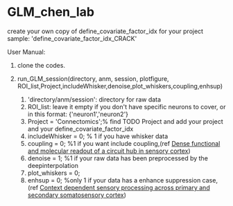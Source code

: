 # GLM_chen_lab
create your own copy of define_covariate_factor_idx for your project
sample: 'define_covariate_factor_idx_CRACK'


User Manual:
1. clone the codes.
2. run_GLM_session(directory, anm, session, plotfigure, ROI_list,Project,includeWhisker,denoise,plot_whiskers,coupling,enhsup)
    
    1. 'directory/anm/session': directory for raw data
    2. ROI_list: leave it empty if you don't have specific neurons to cover, or in this format: {'neuron1','neuron2'}
    3. Project = 'Connectomics';% find TODO Project and add your project and your define_covariate_factor_idx
    4. includeWhisker = 0; % 1 if you have whisker data
    5. coupling = 0; %1 if you want include coupling,(ref [Dense functional and molecular readout of a circuit hub in sensory cortex](https://www.science.org/doi/10.1126/science.abl5981))
    6. denoise = 1; %1 if your raw data has been preprocessed by the deepinterpolation
    7. plot_whiskers = 0;
    8. enhsup =  0;  %only 1 if your data has a enhance suppression case, (ref [Context dependent sensory processing across primary and secondary somatosensory cortex](https://www.sciencedirect.com/science/article/pii/S0896627320301033))
    
